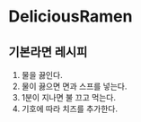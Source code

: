# DeliciousRamen
## 기본라면 레시피
1. 물을 끓인다.
1. 물이 끓으면 면과 스프를 넣는다.
1. 1분이 지나면 불 끄고 먹는다.
1. 기호에 따라 치즈를 추가한다.
